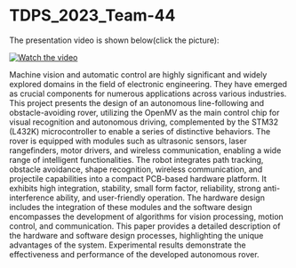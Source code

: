 # TDPS_2023_Team-44

The presentation video is shown below(click the picture):

[![Watch the video](https://your-thumbnail-url.com)](https://www.bilibili.com/video/BV1Vu4y1Z7St)



Machine vision and automatic control are highly significant and widely explored domains in 
the field of electronic engineering. They have emerged as crucial components for numerous 
applications across various industries. This project presents the design of an autonomous 
line-following and obstacle-avoiding rover, utilizing the OpenMV as the main control chip for 
visual recognition and autonomous driving, complemented by the STM32 (L432K) 
microcontroller to enable a series of distinctive behaviors. The rover is equipped with modules 
such as ultrasonic sensors, laser rangefinders, motor drivers, and wireless communication, 
enabling a wide range of intelligent functionalities. The robot integrates path tracking, 
obstacle avoidance, shape recognition, wireless communication, and projectile capabilities 
into a compact PCB-based hardware platform. It exhibits high integration, stability, small form 
factor, reliability, strong anti-interference ability, and user-friendly operation. The hardware 
design includes the integration of these modules and the software design encompasses the 
development of algorithms for vision processing, motion control, and communication. This 
paper provides a detailed description of the hardware and software design processes, 
highlighting the unique advantages of the system. Experimental results demonstrate the 
effectiveness and performance of the developed autonomous rover.



